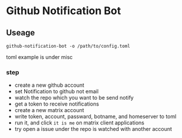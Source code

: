 # Github Notification Bot

## Useage

```
github-notification-bot -o /path/to/config.toml
```

toml example is under misc

### step

* create a new github account
* set Notification to github not email
* watch the repo which you want to be send notify
* get a token to receive notifications
* create a new matrix account
* write token, account, passward, botname, and homeserver to toml
* run it, and click `it is me` on matrix client applications
* try open a issue under the repo is watched with another account
